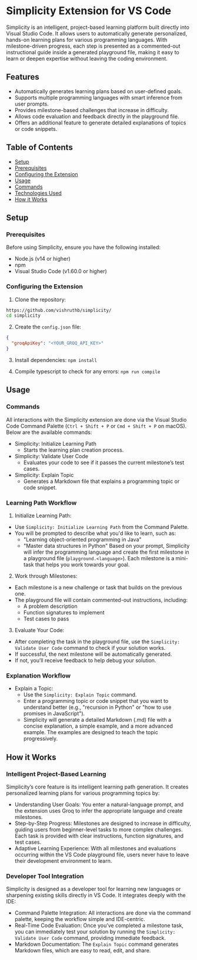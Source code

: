 # Simplicity Extension for VS Code

Simplicity is an intelligent, project-based learning platform built directly into Visual Studio Code. It allows users to automatically generate personalized, hands-on learning plans for various programming languages. With milestone-driven progress, each step is presented as a commented-out instructional guide inside a generated playground file, making it easy to learn or deepen expertise without leaving the coding environment.

## Features

- Automatically generates learning plans based on user-defined goals.
- Supports multiple programming languages with smart inference from user prompts.
- Provides milestone-based challenges that increase in difficulty.
- Allows code evaluation and feedback directly in the playground file.
- Offers an additional feature to generate detailed explanations of topics or code snippets.

## Table of Contents

- [Setup](#setup)
- [Prerequisites](#prerequisites)
- [Configuring the Extension](#configuring-the-extension)
- [Usage](#usage)
- [Commands](#commands)
- [Technologies Used](#technologies-used)
- [How it Works](#how-it-works)

## Setup

### Prerequisites

Before using Simplicity, ensure you have the following installed:

- Node.js (v14 or higher)
- npm
- Visual Studio Code (v1.60.0 or higher)

### Configuring the Extension

1. Clone the repository:

```bash
https://github.com/vishruthb/simplicity/
cd simplicity
```

2. Create the `config.json` file:
```json
{
  "groqApiKey": "<YOUR_GROQ_API_KEY>"
}
```

3. Install dependencies: `npm install`

4. Compile typescript to check for any errors: `npm run compile`

## Usage

### Commands

All interactions with the Simplicity extension are done via the Visual Studio Code Command Palette (`Ctrl + Shift + P` or `Cmd + Shift + P` on macOS). Below are the available commands:

- Simplicity: Initialize Learning Path
     - Starts the learning plan creation process.
- Simplicity: Validate User Code
    - Evaluates your code to see if it passes the current milestone’s test cases.
- Simplicity: Explain Topic
    - Generates a Markdown file that explains a programming topic or code snippet.

### Learning Path Workflow
1. Initialize Learning Path:
- Use `Simplicity: Initialize Learning Path` from the Command Palette.
- You will be prompted to describe what you'd like to learn, such as:
    - "Learning object-oriented programming in Java"
    - "Master data structures in Python"
Based on your prompt, Simplicity will infer the programming language and create the first milestone in a playground file (`playground.<language>`). Each milestone is a mini-task that helps you work towards your goal.

2. Work through Milestones:
- Each milestone is a new challenge or task that builds on the previous one.
- The playground file will contain commented-out instructions, including:
    - A problem description
    - Function signatures to implement
    - Test cases to pass

3. Evaluate Your Code:
- After completing the task in the playground file, use the `Simplicity: Validate User Code` command to check if your solution works.
- If successful, the next milestone will be automatically generated.
- If not, you’ll receive feedback to help debug your solution.

### Explanation Workflow
- Explain a Topic:
    - Use the `Simplicity: Explain Topic` command.
    - Enter a programming topic or code snippet that you want to understand better (e.g., "recursion in Python" or "how to use promises in JavaScript").
    - Simplicity will generate a detailed Markdown (.md) file with a concise explanation, a simple example, and a more advanced example. The examples are designed to teach the topic progressively.

## How it Works
### Intelligent Project-Based Learning
Simplicity’s core feature is its intelligent learning path generation. It creates personalized learning plans for various programming topics by:
- Understanding User Goals: You enter a natural-language prompt, and the extension uses Groq to infer the appropriate language and create milestones.
- Step-by-Step Progress: Milestones are designed to increase in difficulty, guiding users from beginner-level tasks to more complex challenges. Each task is provided with clear instructions, function signatures, and test cases.
- Adaptive Learning Experience: With all milestones and evaluations occurring within the VS Code playground file, users never have to leave their development environment to learn.

### Developer Tool Integration
Simplicity is designed as a developer tool for learning new languages or sharpening existing skills directly in VS Code. It integrates deeply with the IDE:
- Command Palette Integration: All interactions are done via the command palette, keeping the workflow simple and IDE-centric.
- Real-Time Code Evaluation: Once you’ve completed a milestone task, you can immediately test your solution by running the `Simplicity: Validate User Code` command, providing immediate feedback.
- Markdown Documentation: The `Explain Topic` command generates Markdown files, which are easy to read, edit, and share.